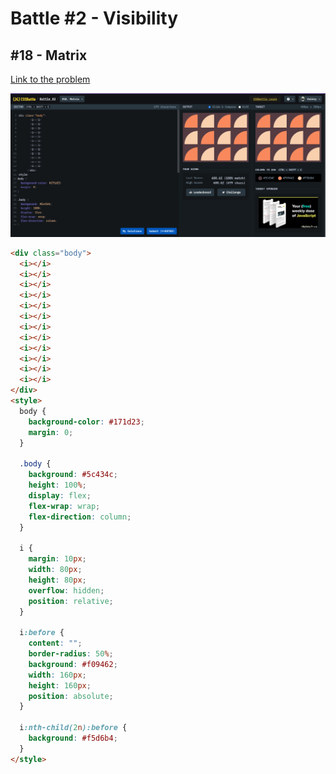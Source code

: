 # Battle #2 - Visibility

## #18 - Matrix

[Link to the problem](https://cssbattle.dev/play/18)

![result](./images/matrix.png)

```html
<div class="body">
  <i></i>
  <i></i>
  <i></i>
  <i></i>
  <i></i>
  <i></i>
  <i></i>
  <i></i>
  <i></i>
  <i></i>
  <i></i>
  <i></i>
</div>
<style>
  body {
    background-color: #171d23;
    margin: 0;
  }

  .body {
    background: #5c434c;
    height: 100%;
    display: flex;
    flex-wrap: wrap;
    flex-direction: column;
  }

  i {
    margin: 10px;
    width: 80px;
    height: 80px;
    overflow: hidden;
    position: relative;
  }

  i:before {
    content: "";
    border-radius: 50%;
    background: #f09462;
    width: 160px;
    height: 160px;
    position: absolute;
  }

  i:nth-child(2n):before {
    background: #f5d6b4;
  }
</style>
```
